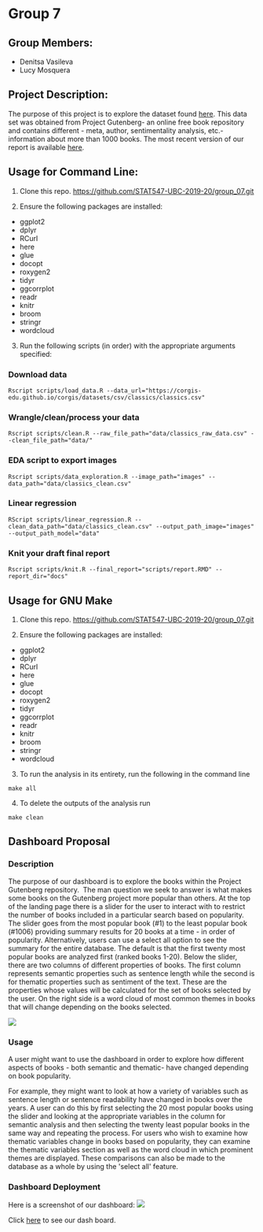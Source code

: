 # Group 7

## Group Members:
  * Denitsa Vasileva
  * Lucy Mosquera
  
## Project Description:

The purpose of this project is to explore the dataset found [here](https://corgis-edu.github.io/corgis/datasets/csv/classics/classics.csv). 
This data set was obtained from Project Gutenberg- an online free book repository
and contains different - meta, author, sentimentality analysis, etc.- information 
about more than 1000 books. The most recent version of our report is available [here](https://github.com/STAT547-UBC-2019-20/group_07/blob/master/docs/report.md).

## Usage for Command Line:

1. Clone this repo. https://github.com/STAT547-UBC-2019-20/group_07.git

2. Ensure the following packages are installed:

  - ggplot2
  - dplyr
  - RCurl
  - here
  - glue
  - docopt
  - roxygen2
  - tidyr
  - ggcorrplot
  - readr
  - knitr
  - broom 
  - stringr
  - wordcloud

3. Run the following scripts (in order) with the appropriate arguments specified:

  ### Download data
  ```
  Rscript scripts/load_data.R --data_url="https://corgis-edu.github.io/corgis/datasets/csv/classics/classics.csv"
  ```
  
  ### Wrangle/clean/process your data 
  ```
  Rscript scripts/clean.R --raw_file_path="data/classics_raw_data.csv" --clean_file_path="data/"
  ```
  
  ### EDA script to export images
  ```
  Rscript scripts/data_exploration.R --image_path="images" --data_path="data/classics_clean.csv"  
  ```
  
  ### Linear regression
  ```
  RScript scripts/linear_regression.R --clean_data_path="data/classics_clean.csv" --output_path_image="images" --output_path_model="data"
  ```
  
  ### Knit your draft final report
  ```
  Rscript scripts/knit.R --final_report="scripts/report.RMD" --report_dir="docs"
  ```

## Usage for GNU Make

1. Clone this repo. https://github.com/STAT547-UBC-2019-20/group_07.git

2. Ensure the following packages are installed:

  - ggplot2
  - dplyr
  - RCurl
  - here
  - glue
  - docopt
  - roxygen2
  - tidyr
  - ggcorrplot
  - readr
  - knitr
  - broom 
  - stringr
  - wordcloud
  
 3. To run the analysis in its entirety, run the following in the command line
 
 ```
 make all
 ```
 
 4. To delete the outputs of the analysis run
 ```
 make clean 
 ```

## Dashboard Proposal

### Description

The purpose of our dashboard is to explore the books within the Project Gutenberg repository.  The man question we seek to answer is what makes some books on the Gutenberg project more popular than others.
At the top of the landing page there is a slider for the user to interact with to restrict the number of books included in a particular search based on popularity. The slider goes from the most popular book (#1) to the least popular book (#1006) providing summary results for 20 books at a time - in order of popularity. Alternatively, users can use a select all option to see the summary for the entire database. The default is that the first twenty most popular books are analyzed first (ranked books 1-20).
Below the slider, there are two columns of different properties of books. The first column represents semantic properties such as sentence length while the second is for thematic properties such as sentiment of the text. These are the properties whose values will be calculated for the set of books selected by the user. On the right side is a word cloud of most common themes in books that will change depending on the books selected.

![](https://github.com/STAT547-UBC-2019-20/group_07/blob/master/images/Dashboard%20Suggestion.png?raw=true)

### Usage 

A user might want to use the dashboard in order to explore how different aspects of books - both semantic and thematic- have changed depending on book popularity. 

For example, they might want to look at how a variety of variables such as sentence length or sentence readability have changed in books over the years. 
A user can do this by first selecting the 20 most popular books using the slider and looking at the appropriate variables in the column for semantic analysis and then selecting the twenty least popular books in the same way and repeating the process.
For users who wish to examine how thematic variables change in books based on popularity, they can examine the thematic variables section as well as the word cloud in which prominent themes are displayed.
These comparisons can also be made to the database as a whole by using the 'select all' feature. 

### Dashboard Deployment

Here is a screenshot of our dashboard:
![](https://github.com/STAT547-UBC-2019-20/group_07/blob/master/images/dashScreenShot.png)

Click [here](https://group-07.herokuapp.com/?fbclid=IwAR3s-XFZqxRK7riEhPCE-IT7VWbs5pi1k01rjozRuHaLkedoKthjeQl_GSw) to see our dash board.
#
